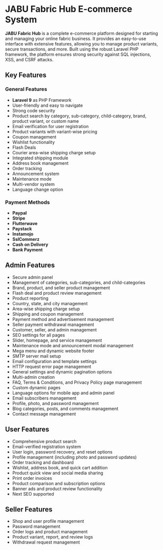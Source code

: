 # JABU Fabric Hub E-commerce System

**JABU Fabric Hub** is a complete e-commerce platform designed for starting and managing your online fabric business. It provides an easy-to-use interface with extensive features, allowing you to manage product variants, secure transactions, and more. Built using the robust Laravel PHP framework, the platform ensures strong security against SQL injections, XSS, and CSRF attacks.

## Key Features

### General Features
- **Laravel 9** as PHP Framework
- User-friendly and easy to navigate
- Strong code security
- Product search by category, sub-category, child-category, brand, product variant, or custom name
- Email verification for user registration
- Product variants with variant-wise pricing
- Coupon management
- Wishlist functionality
- Flash Deals
- Courier area-wise shipping charge setup
- Integrated shipping module
- Address book management
- Order tracking
- Announcement system
- Maintenance mode
- Multi-vendor system
- Language change option

### Payment Methods
- **Paypal**
- **Stripe**
- **Flutterwave**
- **Paystack**
- **Instamojo**
- **SslCommerz**
- **Cash on Delivery**
- **Bank Payment**

## Admin Features
- Secure admin panel
- Management of categories, sub-categories, and child-categories
- Brand, product, and seller product management
- Flash deal and product review management
- Product reporting
- Country, state, and city management
- Area-wise shipping charge setup
- Shipping and coupon management
- Payment method and advertisement management
- Seller payment withdrawal management
- Customer, seller, and admin management
- SEO settings for all pages
- Slider, homepage, and service management
- Maintenance mode and announcement modal management
- Mega menu and dynamic website footer
- SMTP server mail setup
- Email configuration and template settings
- HTTP request error page management
- General settings and dynamic pagination options
- Multi-admin creation
- FAQ, Terms & Conditions, and Privacy Policy page management
- Custom dynamic pages
- Language options for mobile app and admin panel
- Email subscribers management
- Profile, photo, and password management
- Blog categories, posts, and comments management
- Contact message management

## User Features
- Comprehensive product search
- Email-verified registration system
- User login, password recovery, and reset options
- Profile management (including photo and password updates)
- Order tracking and dashboard
- Wishlist, address book, and quick cart addition
- Product quick view and social media sharing
- Print order invoices
- Product comparison and subscription options
- Banner ads and product review functionality
- Next SEO supported

## Seller Features
- Shop and user profile management
- Password management
- Order logs and product management
- Product variant, report, and review logs
- Withdrawal request management
